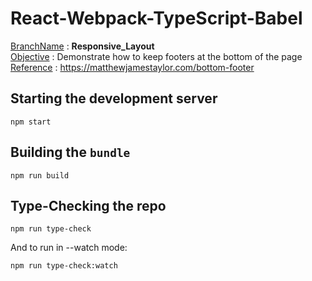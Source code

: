 # React-Webpack-TypeScript-Babel

<u>BranchName</u> : **Responsive_Layout**   
<u>Objective</u> : Demonstrate how to keep footers at the bottom of the page
<u>Reference</u> : https://matthewjamestaylor.com/bottom-footer

## Starting the development server

```shell
npm start
```

## Building the `bundle`

```shell
npm run build
```

## Type-Checking the repo

```shell
npm run type-check
```

And to run in --watch mode:

```shell
npm run type-check:watch
```
